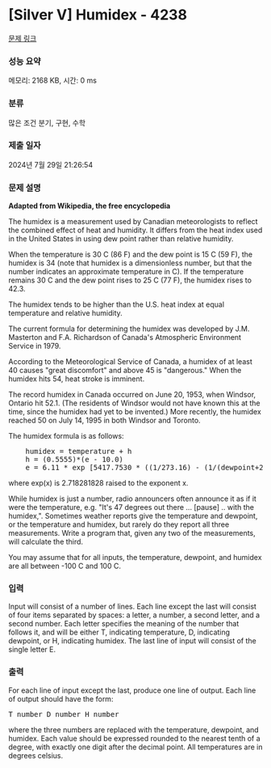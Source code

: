 # [Silver V] Humidex - 4238 

[문제 링크](https://www.acmicpc.net/problem/4238) 

### 성능 요약

메모리: 2168 KB, 시간: 0 ms

### 분류

많은 조건 분기, 구현, 수학

### 제출 일자

2024년 7월 29일 21:26:54

### 문제 설명

<p><strong>Adapted from Wikipedia, the free encyclopedia</strong></p>

<p>The humidex is a measurement used by Canadian meteorologists to reflect the combined effect of heat and humidity. It differs from the heat index used in the United States in using dew point rather than relative humidity.</p>

<p>When the temperature is 30 C (86 F) and the dew point is 15 C (59 F), the humidex is 34 (note that humidex is a dimensionless number, but that the number indicates an approximate temperature in C). If the temperature remains 30 C and the dew point rises to 25 C (77 F), the humidex rises to 42.3.</p>

<p>The humidex tends to be higher than the U.S. heat index at equal temperature and relative humidity.</p>

<p>The current formula for determining the humidex was developed by J.M. Masterton and F.A. Richardson of Canada's Atmospheric Environment Service in 1979.</p>

<p>According to the Meteorological Service of Canada, a humidex of at least 40 causes "great discomfort" and above 45 is "dangerous." When the humidex hits 54, heat stroke is imminent.</p>

<p>The record humidex in Canada occurred on June 20, 1953, when Windsor, Ontario hit 52.1. (The residents of Windsor would not have known this at the time, since the humidex had yet to be invented.) More recently, the humidex reached 50 on July 14, 1995 in both Windsor and Toronto.</p>

<p>The humidex formula is as follows:</p>

<pre>    humidex = temperature + h
    h = (0.5555)*(e - 10.0)
    e = 6.11 * exp [5417.7530 * ((1/273.16) - (1/(dewpoint+273.16)))]
</pre>

<p>where exp(x) is 2.718281828 raised to the exponent x.</p>

<p>While humidex is just a number, radio announcers often announce it as if it were the temperature, e.g. "It's 47 degrees out there ... [pause] .. with the humidex,". Sometimes weather reports give the temperature and dewpoint, or the temperature and humidex, but rarely do they report all three measurements. Write a program that, given any two of the measurements, will calculate the third.</p>

<p>You may assume that for all inputs, the temperature, dewpoint, and humidex are all between -100 C and 100 C.</p>

### 입력 

 <p>Input will consist of a number of lines. Each line except the last will consist of four items separated by spaces: a letter, a number, a second letter, and a second number. Each letter specifies the meaning of the number that follows it, and will be either T, indicating temperature, D, indicating dewpoint, or H, indicating humidex. The last line of input will consist of the single letter E.</p>

### 출력 

 <p>For each line of input except the last, produce one line of output. Each line of output should have the form:</p>

<pre>T number D number H number</pre>

<p>where the three numbers are replaced with the temperature, dewpoint, and humidex. Each value should be expressed rounded to the nearest tenth of a degree, with exactly one digit after the decimal point. All temperatures are in degrees celsius.</p>

